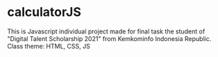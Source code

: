 # calculatorJS

This is Javascript individual project made for final task the student of "Digital Talent Scholarship 2021" from Kemkominfo Indonesia Republic.
Class theme: HTML, CSS, JS

